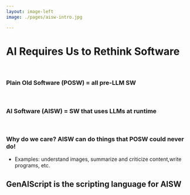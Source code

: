 ```yaml
---
layout: image-left
image: ./pages/aisw-intro.jpg

---
```

# AI Requires Us to Rethink Software
&nbsp;
### **Plain Old Software (POSW)** = all pre-LLM SW 
&nbsp;
### **AI Software (AISW)** = SW that uses LLMs at runtime
&nbsp;

<v-click>

### Why do we care? **AISW can do things that POSW could never do!**
- Examples: understand images, summarize and criticize content,write programs, etc.

## **GenAIScript is the scripting language for AISW**

</v-click>